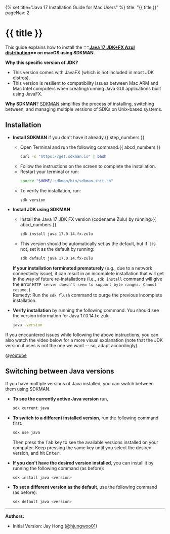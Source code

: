 {% set title="Java 17 Installation Guide for Mac Users" %}
<frontmatter>
  title: "{{ title }}"
  pageNav: 2
</frontmatter>

# {{ title }}

This guide explains how to install the **==[Java 17 JDK+FX Azul distribution](https://www.azul.com/downloads/?version=java-17-lts&os=macos&package=jdk-fx#zulu)== on macOS using SDKMAN**.

**Why this specific version of JDK?**

* This version comes with <tooltip content="a Java framework used to develop Java GUI programs">JavaFX</tooltip> (which is not included in most <popover content="'distros' is a shorter term for 'distributions'. So, 'JDK distros' are different versions or implementations of the Java Development Kit (JDK) e.g., Oracle JDK, OpenJDK, Azul JDKs etc.">JDK distros</popover>).
* This version is resilient to <tooltip content="e.g., a GUI created using an ARM Mac might not work on an Intel Mac, and vice versa">compatibility issues between Mac ARM and Mac Intel computers</tooltip>  when creating/running Java GUI applications built using JavaFX.

**Why SDKMAN**? [SDKMAN](https://sdkman.io/) simplifies the process of installing, switching between, and managing multiple versions of <tooltip content="Software Development Kits e.g., JDK for Java">SDKs</tooltip> on Unix-based systems.

## Installation

* **Install SDKMAN** if you don't have it already.{{ step_numbers }}
   * Open Terminal and run the following command.{{ abcd_numbers }}
     ```bash
     curl -s "https://get.sdkman.io" | bash
     ```
   * Follow the instructions on the screen to complete the installation.
   * Restart your terminal or run:
     ```bash
     source "$HOME/.sdkman/bin/sdkman-init.sh"
     ```
   * To verify the installation, run:
     ```bash
     sdk version
     ```
* **Install JDK using SDKMAN**
   * Install the Java 17 JDK FX version (codename Zulu) by running:{{ abcd_numbers }}
     ```bash
     sdk install java 17.0.14.fx-zulu
     ```
   * This version should be automatically set as the default, but if it is not, set it as the default by running:
     ```bash
     sdk default java 17.0.14.fx-zulu
     ```
   <box type="tip" seamless>

   **If your installation terminated prematurely** (e.g., due to a network connectivity issue), it can result in an incomplete installation that will get in the way of future re-installations (i.e., `sdk install` command will give the error `HTTP server doesn't seem to support byte ranges. Cannot resume.`).<br>
     Remedy: Run the `sdk flush` command to purge the previous incomplete installation.
   </box>

* **Verify installation** by running the following command. You should see the version information for Java 17.0.14.fx-zulu.
   ```bash
   java -version
   ```

If you encountered issues while following the above instructions, you can also watch the video below for a more visual explanation (note that the JDK version it uses is not the one we want -- so, adapt accordingly).

<panel type="seamless" header="video: using SDKMAN to install multiple Java versions" peek>

@[youtube](5cc8IZRvRcI)

</panel>
<p/>

<!-- ======================================================================= -->

## Switching between Java versions

If you have multiple versions of Java installed, you can switch between them using SDKMAN.

* **To see the currently active Java version** run,
  ```bash
  sdk current java
  ```
* **To switch to a different installed version**, run the following command first.
  ```bash
  sdk use java
  ```
  Then press the <kbd>Tab</kbd> key to see the available versions installed on your computer. Keep pressing the same key until you select the desired version, and hit <kbd>Enter</kbd>.<p/>
* **If you don't have the desired version installed**, you can install it by running the following command (as before):
  ```bash
  sdk install java <version>
  ```
* **To set a different version as the default**, use the following command (as before):
  ```bash
  sdk default java <version>
  ```

--------------------------------------------------------------------------------

**Authors:**
* Initial Version: Jay Hong ([@hjungwoo01](https://github.com/hjungwoo01))
